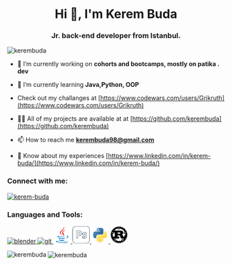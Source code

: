 <h1 align="center">Hi 👋, I'm Kerem Buda</h1>
<h3 align="center">Jr. back-end developer from Istanbul.</h3>

<p align="left"> <img src="https://komarev.com/ghpvc/?username=kerembuda&label=Profile%20views&color=0e75b6&style=flat" alt="kerembuda" /> </p>


- 🔭 I’m currently working on **cohorts and bootcamps, mostly on patika . dev**

- 🌱 I’m currently learning **Java,Python, OOP**

- Check out my challanges at [https://www.codewars.com/users/Grikruth](https://www.codewars.com/users/Grikruth)

- 👨‍💻 All of my projects are available at at [https://github.com/kerembuda](https://github.com/kerembuda)

- 📫 How to reach me **kerembuda98@gmail.com**

- 📄 Know about my experiences [https://www.linkedin.com/in/kerem-buda/](https://www.linkedin.com/in/kerem-buda/)

<h3 align="left">Connect with me:</h3>
<p align="left">
<a href="https://linkedin.com/in/kerem-buda" target="blank"><img align="center" src="https://raw.githubusercontent.com/rahuldkjain/github-profile-readme-generator/master/src/images/icons/Social/linked-in-alt.svg" alt="kerem-buda" height="30" width="40" /></a>
</p>

<h3 align="left">Languages and Tools:</h3>
<p align="left"> <a href="https://www.blender.org/" target="_blank" rel="noreferrer"> <img src="https://download.blender.org/branding/community/blender_community_badge_white.svg" alt="blender" width="40" height="40"/> </a> <a href="https://git-scm.com/" target="_blank" rel="noreferrer"> <img src="https://www.vectorlogo.zone/logos/git-scm/git-scm-icon.svg" alt="git" width="40" height="40"/> </a> <a href="https://www.java.com" target="_blank" rel="noreferrer"> <img src="https://raw.githubusercontent.com/devicons/devicon/master/icons/java/java-original.svg" alt="java" width="40" height="40"/> </a> <a href="https://www.photoshop.com/en" target="_blank" rel="noreferrer"> <img src="https://raw.githubusercontent.com/devicons/devicon/master/icons/photoshop/photoshop-line.svg" alt="photoshop" width="40" height="40"/> </a> <a href="https://www.python.org" target="_blank" rel="noreferrer"> <img src="https://raw.githubusercontent.com/devicons/devicon/master/icons/python/python-original.svg" alt="python" width="40" height="40"/> </a> <a href="https://www.rust-lang.org" target="_blank" rel="noreferrer"> <img src="https://raw.githubusercontent.com/devicons/devicon/master/icons/rust/rust-plain.svg" alt="rust" width="40" height="40"/> </a> </p>

<p><img align="left" src="https://github-readme-stats.vercel.app/api/top-langs?username=kerembuda&show_icons=true&locale=en&layout=compact" alt="kerembuda" /></p>

<p>&nbsp;<img align="center" src="https://github-readme-stats.vercel.app/api?username=kerembuda&show_icons=true&theme=dark&locale=en" alt="kerembuda" /></p>


